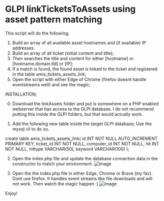 # GLPI linkTicketsToAssets using asset pattern matching

This script will do the following; 

1. Build an array of all available asset hostnames and (if available) IP addresses.
2. Build an array of all ticket (initial content and title);
3. Then searches the title and content for either [hostname] or [hostname.domain.tld] or [IP];
4. If a match is found, the found asset is linked to the ticket and registered in the table amis_tickets_assets_link;
5. Open the script with either Edge of Chrome (firefox doesnt handle eventstreams well) and see the magic;



INSTALLATION;

0. Download the linkAssets folder and put is somewhere on a PHP enabled webserver that has access to the GLPI database. I do not recommend putting this inside the GLPI folders, but that would actually work. 

1. Add the following new table inside the target GLPI database; Use the mysql cli to do so.

create table amis_tickets_assets_link(
id INT NOT NULL AUTO_INCREMENT PRIMARY KEY,
ticket_id INT NOT NULL,
computer_id INT NOT NULL,
hit INT NOT NULL,
hittype VARCHAR(50),
keyword VARCHAR(100)
);

2. Open the index.php file and update the database connection data in the constructor to match your environment.
![image](https://user-images.githubusercontent.com/97617761/149178469-bdeaadd2-3a8a-4066-b256-3d341cc86970.png)

3. Open the the index.php file in either Edge, Chrome or Brave (my fav). Dont use firefox. It handles event streams like file downloads and will not work. Then watch the magic happen :)
![image](https://user-images.githubusercontent.com/97617761/149177358-b78e0372-75bc-41c1-9cd6-03d2de5c2bf9.png) 

Enjoy!

